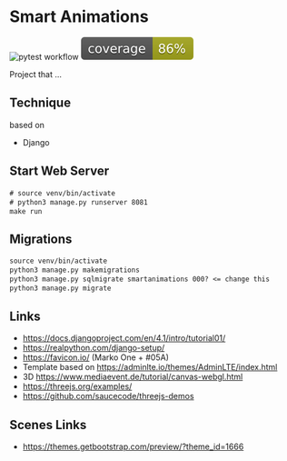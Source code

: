 # Smart Animations

![pytest workflow](https://github.com/mrommel/SmartAnimations/workflows/pytesting/badge.svg)
![coverage workflow](https://raw.githubusercontent.com/mrommel/SmartAnimations/gh-pages/coverage.svg?raw=true)

Project that ...

## Technique

based on 
* Django

## Start Web Server

```
# source venv/bin/activate
# python3 manage.py runserver 8081
make run
```

## Migrations

```
source venv/bin/activate
python3 manage.py makemigrations
python3 manage.py sqlmigrate smartanimations 000? <= change this
python3 manage.py migrate
```

## Links

* https://docs.djangoproject.com/en/4.1/intro/tutorial01/
* https://realpython.com/django-setup/
* https://favicon.io/ (Marko One + #05A)
* Template based on https://adminlte.io/themes/AdminLTE/index.html
* 3D https://www.mediaevent.de/tutorial/canvas-webgl.html
* https://threejs.org/examples/
* https://github.com/saucecode/threejs-demos

## Scenes Links

* https://themes.getbootstrap.com/preview/?theme_id=1666